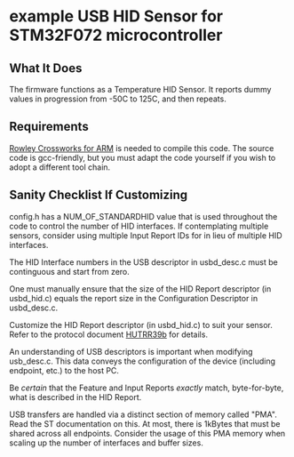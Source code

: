 example USB HID Sensor for STM32F072 microcontroller
====================================================

## What It Does

The firmware functions as a Temperature HID Sensor.  It reports dummy values in progression from -50C to 125C, and then repeats.

## Requirements

[Rowley Crossworks for ARM](http://www.rowley.co.uk/arm/) is needed to compile this code.  The source code is gcc-friendly, but you must adapt the code yourself if you wish to adopt a different tool chain.

## Sanity Checklist If Customizing

config.h has a NUM\_OF\_STANDARDHID value that is used throughout the code to control the number of HID interfaces.  If contemplating multiple sensors, consider using multiple Input Report IDs for in lieu of multiple HID interfaces.

The HID Interface numbers in the USB descriptor in usbd\_desc.c must be continguous and start from zero.

One must manually ensure that the size of the HID Report descriptor (in usbd\_hid.c) equals the report size in the Configuration Descriptor in usbd\_desc.c.

Customize the HID Report descriptor (in usbd\_hid.c) to suit your sensor.  Refer to the protocol document [HUTRR39b](http://www.usb.org/developers/hidpage/HUTRR39b.pdf) for details.

An understanding of USB descriptors is important when modifying usb\_desc.c.  This data conveys the configuration of the device (including endpoint, etc.) to the host PC.

Be *certain* that the Feature and Input Reports *exactly* match, byte-for-byte, what is described in the HID Report.

USB transfers are handled via a distinct section of memory called "PMA".  Read the ST documentation on this.  At most, there is 1kBytes that must be shared across all endpoints.  Consider the usage of this PMA memory when scaling up the number of interfaces and buffer sizes.

